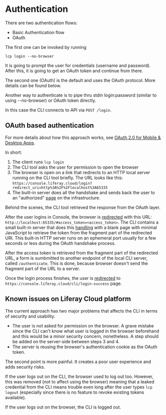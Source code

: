 # Authentication
There are two authentication flows:

* Basic Authentication flow
* OAuth

The first one can be invoked by running

	lcp login --no-browser

It is going to prompt the user for credentials (username and password). After this, it is going to get an OAuth token and continue from there.

The second one (OAuth) is the default and uses the OAuth protocol. More details can be found below.

Another way to authenticate is to pipe thru stdin login:password (similar to using --no-browser) or OAuth token directly.

In this case the CLI connects to API via `POST /login`.

## OAuth based authentication
For more details about how this approach works, see [OAuth 2.0 for Mobile & Desktop Apps](https://developers.google.com/identity/protocols/OAuth2InstalledApp).

In short:

1. The client runs `lcp login`
2. The CLI tool asks the user for permission to open the browser
3. The browser is open on a link that redirects to an HTTP local server running on the CLI tool briefly. The URL looks like this: `https://console.liferay.cloud/login?redirect_uri=http%3A%2F%2Flocalhost%3A65335`
4. The built-in server does all the handshake and sends back the user to an "authorized" [page](https://github.com/wedeploy/cli/blob/7a00f6d2bfeec5e710f6790b24c1a2a442a6465c/loginserver/loginserver.go#L126) on the infrastructure.

Behind the scenes, the CLI tool retrieved the response from the OAuth layer.

After the user logins in Console, the browser is [redirected](https://github.com/wedeploy/cli/blob/7a00f6d2bfeec5e710f6790b24c1a2a442a6465c/loginserver/loginserver.go#L126) with this URL: `http://localhost:65335/#access_token=<access_token>`. The CLI contains a small built-in server that does this [handling](https://github.com/wedeploy/cli/blob/7a00f6d2bfeec5e710f6790b24c1a2a442a6465c/loginserver/loginserver.go#L48) with a blank page with minimal JavaScript to retrieve the token from the fragment part of the redirected URI. This built-in HTTP server runs on an ephemeral port usually for a few seconds or less during the OAuth handshake process.

After the access token is retrieved from the fragment part of the redirected URL, a form is sumbmitted to another endpoint of the local CLI server, called `/authenticate`. This is done, because browser doesn't send the fragment part of the URL to a server.

Once the login process finishes, the user is [redirected](https://github.com/wedeploy/cli/blob/7a00f6d2bfeec5e710f6790b24c1a2a442a6465c/loginserver/loginserver.go#L106) to `https://console.liferay.cloud/cli/login-success` page.


## Known issues on Liferay Cloud platform
The current approach has two major problems that affects the CLI in terms of security and usability.

* The user is not asked for permission on the browser. A grave mistake since the CLI can't know what user is logged in the browser beforehand and this would be a minor security concern, nonetheless. A step should be added on the server-side between steps 3 and 4.
*  The server is reusing the browser's authentication cookie as the OAuth token.

The second point is more painful. It creates a poor user experience and adds security risks.

If the user logs out on the CLI, the browser used to log out too. However, this was removed (not to affect using the browser) meaning that a leaked credential from the CLI means trouble even long after the user types `lcp logout` (especially since there is no feature to revoke existing tokens available).

If the user logs out on the browser, the CLI is logged out.
